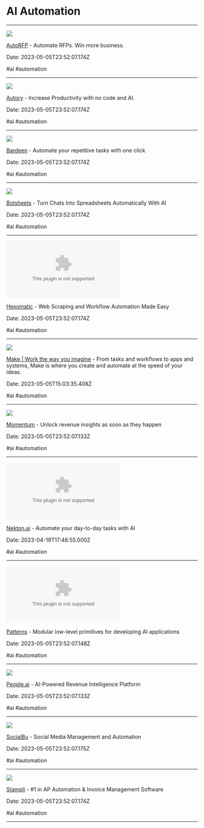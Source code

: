 # AI Automation

---

![](https://static.wixstatic.com/media/1516c0_de9f41fdf6434d83b535bfd21b8a9a46%7Emv2.jpeg/v1/fit/w_2500,h_1330,al_c/1516c0_de9f41fdf6434d83b535bfd21b8a9a46%7Emv2.jpeg)

[AutoRFP](https://inkteeai.com) - Automate RFPs. Win more business.

Date: 2023-05-05T23:52:07.174Z

#ai #automation

---

![](https://ecold.ai/link_preview.png)

[Autory](https://ecold.ai) - Increase Productivity with no code and AI.

Date: 2023-05-05T23:52:07.174Z

#ai #automation

---

![](https://images.prismic.io/deepset/8d9ab5a6-8192-4e70-a17f-c37fbf2239f6_deepset-cloud-hero.png?auto=compress,format&rect=0,86,1200,628&w=1200&h=628)

[Bardeen](https://deepset.ai) - Automate your repetitive tasks with one click

Date: 2023-05-05T23:52:07.174Z

#ai #automation

---

![](https://www.maxai.me/social.png)

[Botsheets](https://usechatgpt.ai) - Turn Chats Into Spreadsheets Automatically With AI

Date: 2023-05-05T23:52:07.174Z

#ai #automation

---

![](https://rdl.ink/render/https%3A%2F%2Finstoried.com)

[Hexomatic](https://instoried.com) - Web Scraping and Workflow Automation Made Easy

Date: 2023-05-05T23:52:07.174Z

#ai #automation

---

![](https://images.ctfassets.net/qqlj6g4ee76j/3JMOVllWFLEYAExIuNexJ5/0c5e245d7212236b5ce245e03cc5bdc6/OG-Image_.png)

[Make | Work the way you imagine](https://www.make.com/en) - From tasks and workflows to apps and systems, Make is where you create and automate at the speed of your ideas.

Date: 2023-05-05T15:03:35.408Z

#ai #automation

---

![](https://groupthink.com/_next/static/media/OG-Header-Problem.bd95702b.jpg)

[Momentum](https://groupthink.com) - Unlock revenue insights as soon as they happen

Date: 2023-05-05T23:52:07.133Z

#ai #automation

---

![](https://rdl.ink/render/https%3A%2F%2Fnekton.ai)

[Nekton.ai](https://nekton.ai) - Automate your day-to-day tasks with AI

Date: 2023-04-19T17:48:55.000Z

#ai #automation

---

![](https://rdl.ink/render/https%3A%2F%2Fpetalica.com)

[Patterns](https://petalica.com) - Modular low-level primitives for developing AI applications

Date: 2023-05-05T23:52:07.148Z

#ai #automation

---

![](https://images.ctfassets.net/yuio4g5azqaw/30f1NyIEVr2qdtICY7Mx6Q/fd950c7f3792d3edc5d98fda0e000c64/finding_words_og.png)

[People.ai](https://words.empathy.com) - AI-Powered Revenue Intelligence Platform

Date: 2023-05-05T23:52:07.133Z

#ai #automation

---

![](https://symbl.ai/wp-content/uploads/2023/08/hpu-section-nebula-icon-quality-f.svg)

[SocialBu](https://symbl.ai) - Social Media Management and Automation

Date: 2023-05-05T23:52:07.175Z

#ai #automation

---

![](https://www.lunit.io/og_img.png)

[Stampli](https://lunit.io) - #1 in AP Automation & Invoice Management Software

Date: 2023-05-05T23:52:07.174Z

#ai #automation

---

